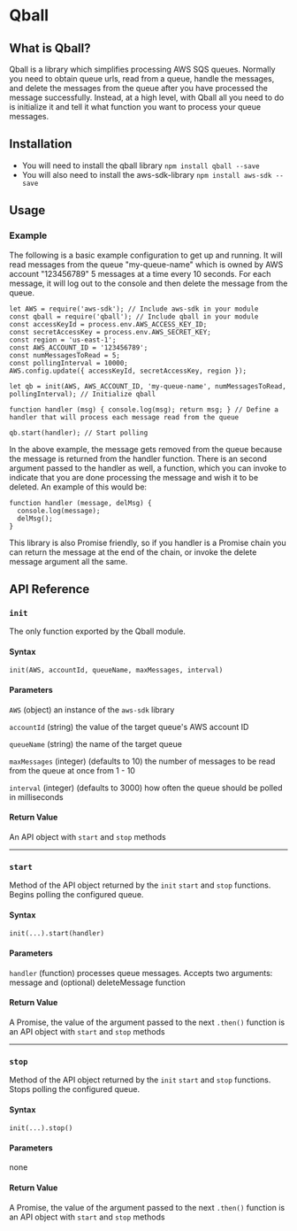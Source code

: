 # Qball
## What is Qball?
Qball is a library which simplifies processing AWS SQS queues. Normally you need to obtain queue urls, read from a queue, handle the messages, and delete the messages from the queue after you have processed the message successfully. Instead, at a high level, with Qball all you need to do is initialize it and tell it what function you want to process your queue messages.

## Installation
* You will need to install the qball library `npm install qball --save`
* You will also need to install the aws-sdk-library `npm install aws-sdk --save`

## Usage
### Example
The following is a basic example configuration to get up and running. It will read messages from the queue "my-queue-name" which is owned by AWS account "123456789" 5 messages at a time every 10 seconds. For each message, it will log out to the console and then delete the message from the queue.
```
let AWS = require('aws-sdk'); // Include aws-sdk in your module
const qball = require('qball'); // Include qball in your module
const accessKeyId = process.env.AWS_ACCESS_KEY_ID;
const secretAccessKey = process.env.AWS_SECRET_KEY;
const region = 'us-east-1';
const AWS_ACCOUNT_ID = '123456789';
const numMessagesToRead = 5;
const pollingInterval = 10000;
AWS.config.update({ accessKeyId, secretAccessKey, region });

let qb = init(AWS, AWS_ACCOUNT_ID, 'my-queue-name', numMessagesToRead, pollingInterval); // Initialize qball

function handler (msg) { console.log(msg); return msg; } // Define a handler that will process each message read from the queue

qb.start(handler); // Start polling

```

In the above example, the message gets removed from the queue because the message is returned from the handler function. There is an second argument passed to the handler as well, a function, which you can invoke to indicate that you are done processing the message and wish it to be deleted. An example of this would be:

```
function handler (message, delMsg) {
  console.log(message);
  delMsg();
}
```
This library is also Promise friendly, so if you handler is a Promise chain you can return the message at the end of the chain, or invoke the delete message argument all the same.

## API Reference
### `init`

The only function exported by the Qball module. 
#### Syntax
`init(AWS, accountId, queueName, maxMessages, interval)`
#### Parameters
`AWS` (object) an instance of the `aws-sdk` library

`accountId` (string) the value of the target queue's AWS account ID

`queueName` (string) the name of the target queue

`maxMessages` (integer) (defaults to 10) the number of messages to be read from the queue at once from 1 - 10

`interval` (integer) (defaults to 3000) how often the queue should be polled in milliseconds
#### Return Value
An API object with `start` and `stop` methods

---

### `start`

Method of the API object returned by the `init` `start` and `stop` functions. Begins polling the configured queue.
#### Syntax
`init(...).start(handler)`
#### Parameters
`handler` (function) processes queue messages. Accepts two arguments: message and (optional) deleteMessage function
#### Return Value
A Promise, the value of the argument passed to the next `.then()` function is an API object with `start` and `stop` methods

---

### `stop`

Method of the API object returned by the `init` `start` and `stop` functions. Stops polling the configured queue.
#### Syntax
`init(...).stop()`
#### Parameters
none
#### Return Value
A Promise, the value of the argument passed to the next `.then()` function is an API object with `start` and `stop` methods